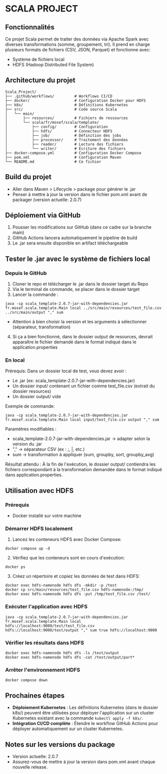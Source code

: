 # SCALA PROJECT

## Fonctionnalités
Ce projet Scala permet de traiter des données via Apache Spark avec diverses transformations (somme, groupement, tri). Il prend en charge plusieurs formats de fichiers (CSV, JSON, Parquet) et fonctionne avec:
- Système de fichiers local
- HDFS (Hadoop Distributed File System)

## Architecture du projet
```
Scala_Project/
├── .github/workflows/         # Workflows CI/CD
├── docker/                    # Configuration Docker pour HDFS
├── k8s/                       # Définitions Kubernetes
├── src/                       # Code source Scala
│   └── main/
│       ├── resources/         # Fichiers de ressources
│       └── scala/fr/mosef/scala/template/
│           ├── config/        # Configuration
│           ├── hdfs/          # Connecteur HDFS
│           ├── job/           # Définition des jobs
│           ├── processor/     # Traitement des données
│           ├── reader/        # Lecture des fichiers
│           └── writer/        # Écriture des fichiers
├── docker-compose.yml         # Configuration Docker Compose
├── pom.xml                    # Configuration Maven
└── README.md                  # Ce fichier
```

## Build du projet
* Aller dans Maven > Lifecycle > package pour générer le .jar
* Penser à mettre à jour la version dans le fichier pom.xml avant de packager (version actuelle: 2.0.7)

## Déploiement via GitHub
1. Pousser les modifications sur GitHub (dans ce cadre sur la branche main)
2. GitHub Actions lancera automatiquement le pipeline de build
3. Le .jar sera ensuite disponible en artifact téléchargeable

## Tester le .jar avec le système de fichiers local

### Depuis le GitHub
1. Cloner le repo et télécharger le .jar dans le dossier target du Repo
2. Via le terminal de commande, se placer dans le dossier target
3. Lancer la commande : 
```
java -cp scala_template-2.0.7-jar-with-dependencies.jar fr.mosef.scala.template.Main local ../src/main/resources/test_file.csv ../src/main/output "," sum
```
   * Attention à bien choisir la version et les arguments à sélectionner (séparateur, transformation)
4. Si ça a bien fonctionné, dans le dossier output de resources, devrait apparaître le fichier demandé dans le format indiqué dans le application.properties

### En local
Prérequis: Dans un dossier local de test, vous devez avoir :
* Le .jar (ex: scala_template-2.0.7-jar-with-dependencies.jar)
* Un dossier input/ contenant un fichier comme test_file.csv (extrait du dossier resources)
* Un dossier output/ vide

Exemple de commande: 
```
java -cp scala_template-2.0.7-jar-with-dependencies.jar fr.mosef.scala.template.Main local input/test_file.csv output "," sum
```

Paramètres modifiables :
* scala_template-2.0.7-jar-with-dependencies.jar → adapter selon la version du .jar
* "," → séparateur CSV (ex : ;, |, etc.)
* sum → transformation à appliquer (sum, groupby, sort, groupby_avg)

Résultat attendu :
À la fin de l'exécution, le dossier output/ contiendra les fichiers correspondant à la transformation demandée dans le format indiqué dans application.properties.

## Utilisation avec HDFS

### Prérequis
- Docker installé sur votre machine

### Démarrer HDFS localement
1. Lancez les conteneurs HDFS avec Docker Compose:
```
docker compose up -d
```

2. Vérifiez que les conteneurs sont en cours d'exécution:
```
docker ps
```

3. Créez un répertoire et copiez les données de test dans HDFS:
```
docker exec hdfs-namenode hdfs dfs -mkdir -p /test
docker cp src/main/resources/test_file.csv hdfs-namenode:/tmp/
docker exec hdfs-namenode hdfs dfs -put /tmp/test_file.csv /test/
```

### Exécuter l'application avec HDFS
```
java -cp scala_template-2.0.7-jar-with-dependencies.jar fr.mosef.scala.template.Main local hdfs://localhost:9000/test/test_file.csv hdfs://localhost:9000/test/output "," sum true hdfs://localhost:9000
```

### Vérifier les résultats dans HDFS
```
docker exec hdfs-namenode hdfs dfs -ls /test/output
docker exec hdfs-namenode hdfs dfs -cat /test/output/part*
```

### Arrêter l'environnement HDFS
```
docker compose down
```

## Prochaines étapes
- **Déploiement Kubernetes** : Les définitions Kubernetes (dans le dossier k8s/) peuvent être utilisées pour déployer l'application sur un cluster Kubernetes existant avec la commande `kubectl apply -f k8s/`.
- **Intégration CI/CD complète** : Étendre le workflow GitHub Actions pour déployer automatiquement sur un cluster Kubernetes.

## Notes sur les versions du package
- Version actuelle: 2.0.7
- Assurez-vous de mettre à jour la version dans pom.xml avant chaque nouvelle release.
